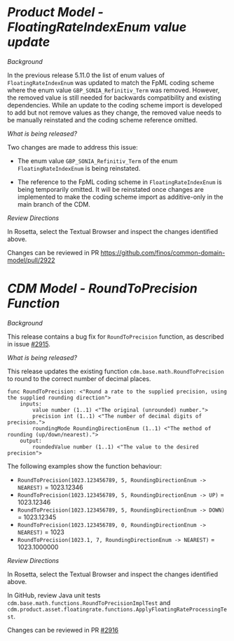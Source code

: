 # *Product Model - FloatingRateIndexEnum value update*

_Background_

In the previous release 5.11.0 the list of enum values of `FloatingRateIndexEnum` was updated to match the FpML coding scheme where the enum value `GBP_SONIA_Refinitiv_Term` was removed. However, the removed value is still needed for backwards compatibility and existing dependencies. While an update to the coding scheme import is developed to add but not remove values as they change, the removed value needs to be manually reinstated and the coding scheme reference omitted.

_What is being released?_

Two changes are made to address this issue:
- The enum value `GBP_SONIA_Refinitiv_Term` of the enum `FloatingRateIndexEnum` is being reinstated.

- The reference to the FpML coding scheme in `FloatingRateIndexEnum` is being temporarily omitted. It will be reinstated once changes are implemented to make the coding scheme import as additive-only in the main branch of the CDM.

_Review Directions_

In Rosetta, select the Textual Browser and inspect the changes identified above.

Changes can be reviewed in PR https://github.com/finos/common-domain-model/pull/2922

# *CDM Model - RoundToPrecision Function*

_Background_

This release contains a bug fix for `RoundToPrecision` function, as described in issue [#2915](https://github.com/finos/common-domain-model/issues/2915).

_What is being released?_

This release updates the existing function `cdm.base.math.RoundToPrecision` to round to the correct number of decimal places.

```
func RoundToPrecision: <"Round a rate to the supplied precision, using the supplied rounding direction">
    inputs:
        value number (1..1) <"The original (unrounded) number.">
        precision int (1..1) <"The number of decimal digits of precision.">
        roundingMode RoundingDirectionEnum (1..1) <"The method of rounding (up/down/nearest).">
    output:
        roundedValue number (1..1) <"The value to the desired precision">
```

The following examples show the function behaviour:

- `RoundToPrecision(1023.123456789, 5, RoundingDirectionEnum -> NEAREST)` = 1023.12346
- `RoundToPrecision(1023.123456789, 5, RoundingDirectionEnum -> UP)` = 1023.12346
- `RoundToPrecision(1023.123456789, 5, RoundingDirectionEnum -> DOWN)` = 1023.12345
- `RoundToPrecision(1023.123456789, 0, RoundingDirectionEnum -> NEAREST)` = 1023
- `RoundToPrecision(1023.1, 7, RoundingDirectionEnum -> NEAREST)` = 1023.1000000

_Review Directions_

In Rosetta, select the Textual Browser and inspect the changes identified above.

In GitHub, review Java unit tests `cdm.base.math.functions.RoundToPrecisionImplTest` and `cdm.product.asset.floatingrate.functions.ApplyFloatingRateProcessingTest`.

Changes can be reviewed in PR [#2916](https://github.com/finos/common-domain-model/pull/2916)

